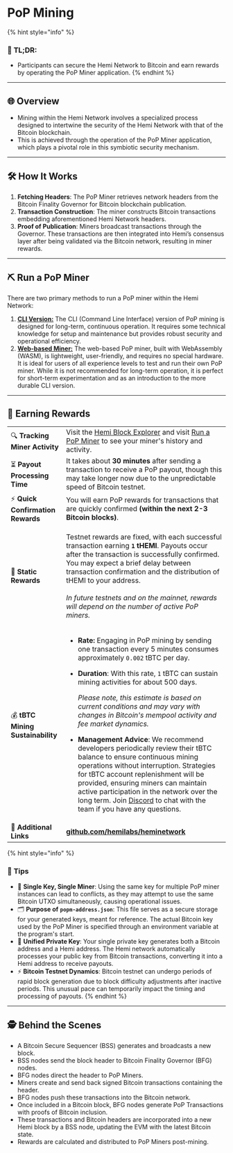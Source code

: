 # PoP Mining

{% hint style="info" %}
### 📜 **TL;DR:**

* Participants can secure the Hemi Network to Bitcoin and earn rewards by operating the PoP Miner application.
{% endhint %}

***

## 🌐 **Overview**

* Mining within the Hemi Network involves a specialized process designed to intertwine the security of the Hemi Network with that of the Bitcoin blockchain.
* This is achieved through the operation of the PoP Miner application, which plays a pivotal role in this symbiotic security mechanism.

***

## 🛠️ **How It Works**

1. **Fetching Headers**: The PoP Miner retrieves network headers from the Bitcoin Finality Governor for Bitcoin blockchain publication.
2. **Transaction Construction**: The miner constructs Bitcoin transactions embedding aforementioned Hemi Network headers.
3. **Proof of Publication**:  Miners broadcast transactions through the Governor. These transactions are then integrated into Hemi’s consensus layer after being validated via the Bitcoin network, resulting in miner rewards.

***

## ⛏️ Run a PoP Miner

There are two primary methods to run a PoP miner within the Hemi Network:

1. [**CLI Version:**](https://docs.hemi.xyz/how-to-tutorials/pop-mining/setup-part-1) The CLI (Command Line Interface) version of PoP mining is designed for long-term, continuous operation. It requires some technical knowledge for setup and maintenance but provides robust security and operational efficiency.&#x20;
2. [**Web-based Miner:**](web-based-pop-miner.md) The web-based PoP miner, built with WebAssembly (WASM), is lightweight, user-friendly, and requires no special hardware. It is ideal for users of all experience levels to test and run their own PoP miner. While it is not recommended for long-term operation, it is perfect for short-term experimentation and as an introduction to the more durable CLI version.

***

## 💸 **Earning Rewards**

|                                   |                                                                                                                                                                                                                                                                                                                                                                                                                                                                                                                                                                                                                                                                                                                                                                                                                                                                                                                |
| --------------------------------- | -------------------------------------------------------------------------------------------------------------------------------------------------------------------------------------------------------------------------------------------------------------------------------------------------------------------------------------------------------------------------------------------------------------------------------------------------------------------------------------------------------------------------------------------------------------------------------------------------------------------------------------------------------------------------------------------------------------------------------------------------------------------------------------------------------------------------------------------------------------------------------------------------------------- |
| 🔍 **Tracking Miner Activity**    | Visit the [Hemi Block Explorer](https://testnet.explorer.hemi.xyz) and visit [Run a PoP Miner](setup-part-1.md) to see your miner's history and activity.                                                                                                                                                                                                                                                                                                                                                                                                                                                                                                                                                                                                                                                                                                                                                      |
| ⏳ **Payout Processing Time**      | It takes about **30 minutes** after sending a transaction to receive a PoP payout, though this may take longer now due to the unpredictable speed of Bitcoin testnet.                                                                                                                                                                                                                                                                                                                                                                                                                                                                                                                                                                                                                                                                                                                                          |
| ⚡️ **Quick Confirmation Rewards** | You will earn PoP rewards for transactions that are quickly confirmed **(within the next 2-3 Bitcoin blocks)**.                                                                                                                                                                                                                                                                                                                                                                                                                                                                                                                                                                                                                                                                                                                                                                                                |
| 🔄 **Static Rewards**             | <p>Testnet rewards are fixed, with each successful transaction earning <strong><code>1</code></strong> <strong>tHEMI</strong>. Payouts occur after the transaction is successfully confirmed. You may expect a brief delay between transaction confirmation and the distribution of tHEMI to your address.<br><br><em>In future testnets and on the mainnet, rewards will depend on the number of active PoP miners.</em></p>                                                                                                                                                                                                                                                                                                                                                                                                                                                                                  |
| 💰 **tBTC Mining Sustainability** | <ul><li><strong>Rate:</strong> Engaging in PoP mining by sending one transaction every 5 minutes consumes approximately <code>0.002</code> tBTC per day.</li></ul><ul><li><p><strong>Duration</strong>: With this rate, <code>1</code> tBTC can sustain mining activities for about 500 days.</p><p><em>Please note, this estimate is based on current conditions and may vary with changes in Bitcoin's mempool activity and fee market dynamics.</em></p></li></ul><ul><li><strong>Management Advice</strong>: We recommend developers periodically review their tBTC balance to ensure continuous mining operations without interruption. Strategies for tBTC account replenishment will be provided, ensuring miners can maintain active participation in the network over the long term. Join <a href="https://discord.gg/hemixyz">Discord</a> to chat with the team if you have any questions.</li></ul> |
| 🔗 **Additional Links**           | [**github.com/hemilabs/heminetwork**](https://github.com/hemilabs/heminetwork)                                                                                                                                                                                                                                                                                                                                                                                                                                                                                                                                                                                                                                                                                                                                                                                                                                 |

{% hint style="info" %}
### 📝 **Tips**

* 🚫 **Single Key, Single Miner**: Using the same key for multiple PoP miner instances can lead to conflicts, as they may attempt to use the same Bitcoin UTXO simultaneously, causing operational issues.
* 🗂 **Purpose of** **`popm-address.json`**: This file serves as a secure storage for your generated keys, meant for reference. The actual Bitcoin key used by the PoP Miner is specified through an environment variable at the program's start.
* 🔑 **Unified Private Key**: Your single private key generates both a Bitcoin address and a Hemi address. The Hemi network automatically processes your public key from Bitcoin transactions, converting it into a Hemi address to receive payouts.
* ⚡ **Bitcoin Testnet Dynamics**: Bitcoin testnet can undergo periods of rapid block generation due to block difficulty adjustments after inactive periods. This unusual pace can temporarily impact the timing and processing of payouts.
{% endhint %}

***

## 🕵️ **Behind the Scenes**

* A Bitcoin Secure Sequencer (BSS) generates and broadcasts a new block.
* BSS nodes send the block header to Bitcoin Finality Governor (BFG) nodes.
* BFG nodes direct the header to PoP Miners.
* Miners create and send back signed Bitcoin transactions containing the header.
* BFG nodes push these transactions into the Bitcoin network.
* Once included in a Bitcoin block, BFG nodes generate PoP Transactions with proofs of Bitcoin inclusion.
* These transactions and Bitcoin headers are incorporated into a new Hemi block by a BSS node, updating the EVM with the latest Bitcoin state.
* Rewards are calculated and distributed to PoP Miners post-mining.
